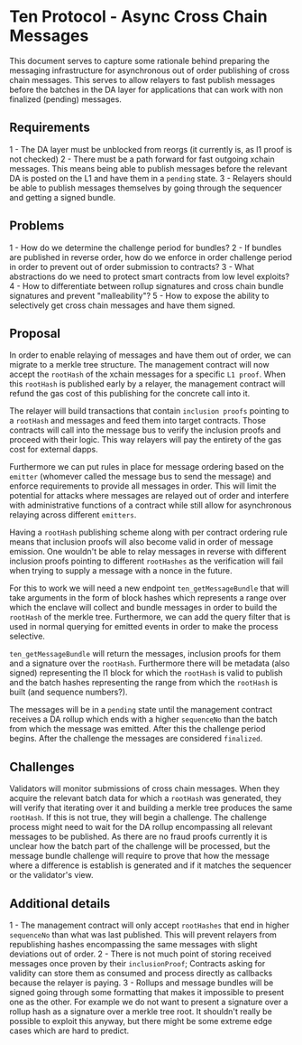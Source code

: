 # Ten Protocol - Async Cross Chain Messages

This document serves to capture some rationale behind preparing the messaging infrastructure for asynchronous out of order publishing of cross chain messages. This serves to allow relayers to fast publish messages before the batches in the DA layer for applications that can work with non finalized (pending) messages. 


## Requirements
1 - The DA layer must be unblocked from reorgs (it currently is, as l1 proof is not checked)
2 - There must be a path forward for fast outgoing xchain messages. This means being able to publish messages
before the relevant DA is posted on the L1 and have them in a `pending` state.
3 - Relayers should be able to publish messages themselves by going through the sequencer and getting a signed bundle.

## Problems

1 - How do we determine the challenge period for bundles?
2 - If bundles are published in reverse order, how do we enforce in order challenge period in order to prevent out of order submission to contracts?
3 - What abstractions do we need to protect smart contracts from low level exploits?
4 - How to differentiate between rollup signatures and cross chain bundle signatures and prevent "malleability"?
5 - How to expose the ability to selectively get cross chain messages and have them signed.


## Proposal

In order to enable relaying of messages and have them out of order, we can migrate to a merkle tree structure.
The management contract will now accept the `rootHash` of the xchain messages for a specific `L1 proof`.
When this `rootHash` is published early by a relayer, the management contract will refund the gas cost of this publishing for the concrete call into it.

The relayer will build transactions that contain `inclusion proofs` pointing to a `rootHash` and messages and feed them into target contracts. Those contracts will call into the message bus to verify the inclusion proofs and proceed with their logic. This way relayers will pay the entirety of the gas cost for external dapps.

Furthermore we can put rules in place for message ordering based on the `emitter` (whomever called the message bus to send the message) and enforce requirements to provide all messages in order. This will limit the potential for attacks where messages are relayed out of order and interfere with administrative functions of a contract while still allow for asynchronous relaying across different `emitters`.

Having a `rootHash` publishing scheme along with per contract ordering rule means that inclusion proofs will also become valid in order of message emission. One wouldn't be able to relay messages in reverse with different inclusion proofs pointing to different `rootHashes` as the verification will fail when trying to supply a message with a nonce in the future. 

For this to work we will need a new endpoint `ten_getMessageBundle` that will take arguments in the form of block hashes which represents a range over which the enclave will collect and bundle messages in order to build the `rootHash` of the merkle tree. Furthermore, we can add the query filter that is used in normal querying for emitted events in order to make the process selective.

`ten_getMessageBundle` will return the messages, inclusion proofs for them and a signature over the `rootHash`. Furthermore there will be metadata (also signed) representing the l1 block for which the `rootHash` is valid to publish and the batch hashes representing the range from which the `rootHash` is built (and sequence numbers?). 

The messages will be in a `pending` state until the management contract receives a DA rollup which ends with a higher `sequenceNo` than the batch from which the message was emitted. After this the challenge period begins. After the challenge the messages are considered `finalized`. 

## Challenges 

Validators will monitor submissions of cross chain messages. When they acquire the relevant batch data for which a `rootHash` was generated, they will verify that iterating over it and building a merkle tree produces the same `rootHash`. If this is not true, they will begin a challenge. The challenge process might need to wait for the DA rollup encompassing all relevant messages to be published. As there are no fraud proofs currently it is unclear how the batch part of the challenge will be processed, but the message bundle challenge will require to prove that how the message where a difference is establish is generated and if it matches the sequencer or the validator's view. 

## Additional details

1 - The management contract will only accept `rootHashes` that end in higher `sequenceNo` than what was last published. This will prevent relayers from republishing hashes encompassing the same messages with slight deviations out of order.
2 - There is not much point of storing received messages once proven by their `inclusionProof`; Contracts asking for validity can store them as consumed and process directly as callbacks because the relayer is paying.
3 - Rollups and message bundles will be signed going through some formatting that makes it impossible to present one as the other. For example we do not want to present a signature over a rollup hash as a signature over a merkle tree root. It shouldn't really be possible to exploit this anyway, but there might be some extreme edge cases which are hard to predict.